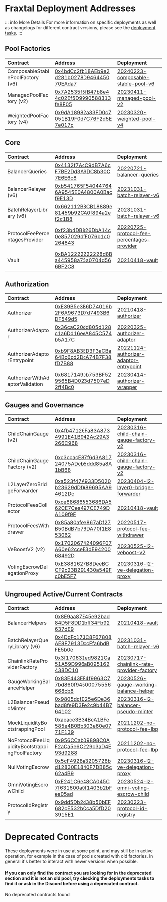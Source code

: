 

# Fraxtal Deployment Addresses

::: info More Details
For more information on specific deployments as well as changelogs for different contract versions, please see the [deployment tasks](https://github.com/balancer/balancer-deployments/tree/master/tasks).
:::

## Pool Factories

| Contract                         | Address                                                                                                                     | Deployment                                                                                                                                  |
|:---------------------------------|:----------------------------------------------------------------------------------------------------------------------------|:--------------------------------------------------------------------------------------------------------------------------------------------|
| ComposableStablePoolFactory (v6) | [0x4bdCc2fb18AEb9e2d281b0278D946445070EAda7](https://fraxscan.com//address/0x4bdCc2fb18AEb9e2d281b0278D946445070EAda7#code) | [20240223-composable-stable-pool-v6](https://github.com/balancer/balancer-deployments/blob/master/tasks/20240223-composable-stable-pool-v6) |
| ManagedPoolFactory (v2)          | [0x7A2535f5fB47b8e44c02Ef5D9990588313fe8F05](https://fraxscan.com//address/0x7A2535f5fB47b8e44c02Ef5D9990588313fe8F05#code) | [20230411-managed-pool-v2](https://github.com/balancer/balancer-deployments/blob/master/tasks/20230411-managed-pool-v2)                     |
| WeightedPoolFactory (v4)         | [0x9dA18982a33FD0c7051B19F0d7C76F2d5E7e017c](https://fraxscan.com//address/0x9dA18982a33FD0c7051B19F0d7C76F2d5E7e017c#code) | [20230320-weighted-pool-v4](https://github.com/balancer/balancer-deployments/blob/master/tasks/20230320-weighted-pool-v4)                   |

## Core

| Contract                       | Address                                                                                                                     | Deployment                                                                                                                                                  |
|:-------------------------------|:----------------------------------------------------------------------------------------------------------------------------|:------------------------------------------------------------------------------------------------------------------------------------------------------------|
| BalancerQueries                | [0x4132f7AcC9dB7A6cF7BE2Dd3A9DC8b30C7E6E6c8](https://fraxscan.com//address/0x4132f7AcC9dB7A6cF7BE2Dd3A9DC8b30C7E6E6c8#code) | [20220721-balancer-queries](https://github.com/balancer/balancer-deployments/blob/master/tasks/20220721-balancer-queries)                                   |
| BalancerRelayer (v6)           | [0xb541765F540447646A9545E0A4800A0Bacf9E13D](https://fraxscan.com//address/0xb541765F540447646A9545E0A4800A0Bacf9E13D#code) | [20231031-batch-relayer-v6](https://github.com/balancer/balancer-deployments/blob/master/tasks/20231031-batch-relayer-v6)                                   |
| BatchRelayerLibrary (v6)       | [0x662112B8CB18889e81459b92CA0f894a2ef2c1B8](https://fraxscan.com//address/0x662112B8CB18889e81459b92CA0f894a2ef2c1B8#code) | [20231031-batch-relayer-v6](https://github.com/balancer/balancer-deployments/blob/master/tasks/20231031-batch-relayer-v6)                                   |
| ProtocolFeePercentagesProvider | [0xf23b4DB826DbA14c0e857029dfF076b1c0264843](https://fraxscan.com//address/0xf23b4DB826DbA14c0e857029dfF076b1c0264843#code) | [20220725-protocol-fee-percentages-provider](https://github.com/balancer/balancer-deployments/blob/master/tasks/20220725-protocol-fee-percentages-provider) |
| Vault                          | [0xBA12222222228d8Ba445958a75a0704d566BF2C8](https://fraxscan.com//address/0xBA12222222228d8Ba445958a75a0704d566BF2C8#code) | [20210418-vault](https://github.com/balancer/balancer-deployments/blob/master/tasks/20210418-vault)                                                         |

## Authorization

| Contract                        | Address                                                                                                                     | Deployment                                                                                                                                          |
|:--------------------------------|:----------------------------------------------------------------------------------------------------------------------------|:----------------------------------------------------------------------------------------------------------------------------------------------------|
| Authorizer                      | [0xE39B5e3B6D74016b2F6A9673D7d7493B6DF549d5](https://fraxscan.com//address/0xE39B5e3B6D74016b2F6A9673D7d7493B6DF549d5#code) | [20210418-authorizer](https://github.com/balancer/balancer-deployments/blob/master/tasks/20210418-authorizer)                                       |
| AuthorizerAdaptor               | [0x36caC20dd805d128c1a6Dd16eeA845C574b5A17C](https://fraxscan.com//address/0x36caC20dd805d128c1a6Dd16eeA845C574b5A17C#code) | [20220325-authorizer-adaptor](https://github.com/balancer/balancer-deployments/blob/master/tasks/20220325-authorizer-adaptor)                       |
| AuthorizerAdaptorEntrypoint     | [0xb9F8AB3ED3F3aCBa64Bc6cd2DcA74B7F38fD7B88](https://fraxscan.com//address/0xb9F8AB3ED3F3aCBa64Bc6cd2DcA74B7F38fD7B88#code) | [20221124-authorizer-adaptor-entrypoint](https://github.com/balancer/balancer-deployments/blob/master/tasks/20221124-authorizer-adaptor-entrypoint) |
| AuthorizerWithAdaptorValidation | [0x6817149cb753BF529565B4D023d7507eD2ff4Bc0](https://fraxscan.com//address/0x6817149cb753BF529565B4D023d7507eD2ff4Bc0#code) | [20230414-authorizer-wrapper](https://github.com/balancer/balancer-deployments/blob/master/tasks/20230414-authorizer-wrapper)                       |

## Gauges and Governance

| Contract                    | Address                                                                                                                     | Deployment                                                                                                                                        |
|:----------------------------|:----------------------------------------------------------------------------------------------------------------------------|:--------------------------------------------------------------------------------------------------------------------------------------------------|
| ChildChainGauge (v2)        | [0x4fb47126Fa83A8734991E41B942Ac29A3266C968](https://fraxscan.com//address/0x4fb47126Fa83A8734991E41B942Ac29A3266C968#code) | [20230316-child-chain-gauge-factory-v2](https://github.com/balancer/balancer-deployments/blob/master/tasks/20230316-child-chain-gauge-factory-v2) |
| ChildChainGaugeFactory (v2) | [0xc3ccacE87f6d3A81724075ADcb5ddd85a8A1bB68](https://fraxscan.com//address/0xc3ccacE87f6d3A81724075ADcb5ddd85a8A1bB68#code) | [20230316-child-chain-gauge-factory-v2](https://github.com/balancer/balancer-deployments/blob/master/tasks/20230316-child-chain-gauge-factory-v2) |
| L2LayerZeroBridgeForwarder  | [0xa523f47A933D5020b23629dDf689695AA94612Dc](https://fraxscan.com//address/0xa523f47A933D5020b23629dDf689695AA94612Dc#code) | [20230404-l2-layer0-bridge-forwarder](https://github.com/balancer/balancer-deployments/blob/master/tasks/20230404-l2-layer0-bridge-forwarder)     |
| ProtocolFeesCollector       | [0xce88686553686DA562CE7Cea497CE749DA109f9F](https://fraxscan.com//address/0xce88686553686DA562CE7Cea497CE749DA109f9F#code) | [20210418-vault](https://github.com/balancer/balancer-deployments/blob/master/tasks/20210418-vault)                                               |
| ProtocolFeesWithdrawer      | [0x85a80afee867aDf27B50BdB7b76DA70f1E853062](https://fraxscan.com//address/0x85a80afee867aDf27B50BdB7b76DA70f1E853062#code) | [20220517-protocol-fee-withdrawer](https://github.com/balancer/balancer-deployments/blob/master/tasks/20220517-protocol-fee-withdrawer)           |
| VeBoostV2 (v2)              | [0x1702067424096F07A60e62cceE3dE9420068492D](https://fraxscan.com//address/0x1702067424096F07A60e62cceE3dE9420068492D#code) | [20230525-l2-veboost-v2](https://github.com/balancer/balancer-deployments/blob/master/tasks/20230525-l2-veboost-v2)                               |
| VotingEscrowDelegationProxy | [0xE3881627B8DeeBCCF9c23B291430a549Fc0bE5F7](https://fraxscan.com//address/0xE3881627B8DeeBCCF9c23B291430a549Fc0bE5F7#code) | [20230316-l2-ve-delegation-proxy](https://github.com/balancer/balancer-deployments/blob/master/tasks/20230316-l2-ve-delegation-proxy)             |

## Ungrouped Active/Current Contracts
    
    
| Contract                                       | Address                                                                                                                     | Deployment                                                                                                                                              |
|:-----------------------------------------------|:----------------------------------------------------------------------------------------------------------------------------|:--------------------------------------------------------------------------------------------------------------------------------------------------------|
| BalancerHelpers                                | [0x8E9aa87E45e92bad84D5F8DD1bff34Fb92637dE9](https://fraxscan.com//address/0x8E9aa87E45e92bad84D5F8DD1bff34Fb92637dE9#code) | [20210418-vault](https://github.com/balancer/balancer-deployments/blob/master/tasks/20210418-vault)                                                     |
| BatchRelayerQueryLibrary (v6)                  | [0x4DdFc173C8F67808AE8F7913DccFfa6bdBFE5b0e](https://fraxscan.com//address/0x4DdFc173C8F67808AE8F7913DccFfa6bdBFE5b0e#code) | [20231031-batch-relayer-v6](https://github.com/balancer/balancer-deployments/blob/master/tasks/20231031-batch-relayer-v6)                               |
| ChainlinkRateProviderFactory                   | [0x3f170631ed9821Ca51A59D996aB095162438DC10](https://fraxscan.com//address/0x3f170631ed9821Ca51A59D996aB095162438DC10#code) | [20230717-chainlink-rate-provider-factory](https://github.com/balancer/balancer-deployments/blob/master/tasks/20230717-chainlink-rate-provider-factory) |
| GaugeWorkingBalanceHelper                      | [0x83E443EF4f9963C77bd860f94500075556668cb8](https://fraxscan.com//address/0x83E443EF4f9963C77bd860f94500075556668cb8#code) | [20230526-gauge-working-balance-helper](https://github.com/balancer/balancer-deployments/blob/master/tasks/20230526-gauge-working-balance-helper)       |
| L2BalancerPseudoMinter                         | [0x9805dcfD25e6De36bad8fe9D3Fe2c9b44B764102](https://fraxscan.com//address/0x9805dcfD25e6De36bad8fe9D3Fe2c9b44B764102#code) | [20230316-l2-balancer-pseudo-minter](https://github.com/balancer/balancer-deployments/blob/master/tasks/20230316-l2-balancer-pseudo-minter)             |
| MockLiquidityBootstrappingPool                 | [0xaeace3B34BcA1BFe585e4B0Bb303e60e0771F139](https://fraxscan.com//address/0xaeace3B34BcA1BFe585e4B0Bb303e60e0771F139#code) | [20211202-no-protocol-fee-lbp](https://github.com/balancer/balancer-deployments/blob/master/tasks/20211202-no-protocol-fee-lbp)                         |
| NoProtocolFeeLiquidityBootstrappingPoolFactory | [0x956CCab09898C0AF2aCa5e6C229c3aD4E93d9288](https://fraxscan.com//address/0x956CCab09898C0AF2aCa5e6C229c3aD4E93d9288#code) | [20211202-no-protocol-fee-lbp](https://github.com/balancer/balancer-deployments/blob/master/tasks/20211202-no-protocol-fee-lbp)                         |
| NullVotingEscrow                               | [0x5cF4928a3205728bd12830E1840F7DB85c62a4B9](https://fraxscan.com//address/0x5cF4928a3205728bd12830E1840F7DB85c62a4B9#code) | [20230316-l2-ve-delegation-proxy](https://github.com/balancer/balancer-deployments/blob/master/tasks/20230316-l2-ve-delegation-proxy)                   |
| OmniVotingEscrowChild                          | [0xE241C6e48CA045C7f631600a0f1403b2bFea05ad](https://fraxscan.com//address/0xE241C6e48CA045C7f631600a0f1403b2bFea05ad#code) | [20230524-lz-omni-voting-escrow-child](https://github.com/balancer/balancer-deployments/blob/master/tasks/20230524-lz-omni-voting-escrow-child)         |
| ProtocolIdRegistry                             | [0x9dd5Db2d38b50bEF682cE532bCca5DfD203915E1](https://fraxscan.com//address/0x9dd5Db2d38b50bEF682cE532bCca5DfD203915E1#code) | [20230223-protocol-id-registry](https://github.com/balancer/balancer-deployments/blob/master/tasks/20230223-protocol-id-registry)                       |
    
    
# Deprecated Contracts

These deployments were in use at some point, and may still be in active operation, for example in the case of pools created with old factories.  In general it's better to interact with newer versions when possible.

#### If you can only find the contract you are looking for in the deprecated section and it is not an old pool, try checking the deployments tasks to find it or ask in the Discord before using a deprecated contract.

    
No deprecated contracts found

    
<style scoped>
table {
    display: table;
    width: 100%;
}
table th:first-of-type, td:first-of-type {
    width: 30%;
}
table th:nth-of-type(2) {
    width: 40%;
}
td {
    max-width: 0;
    overflow: hidden;
}
</style>

